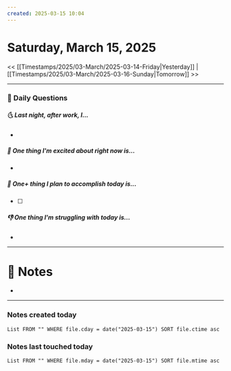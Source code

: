 ```yaml
---
created: 2025-03-15 10:04
---
```

# Saturday, March 15, 2025

<< [[Timestamps/2025/03-March/2025-03-14-Friday|Yesterday]] | [[Timestamps/2025/03-March/2025-03-16-Sunday|Tomorrow]] >>

---
### 📅 Daily Questions
##### 🌜 Last night, after work, I...
- 

##### 🙌 One thing I'm excited about right now is...
- 

##### 🚀 One+ thing I plan to accomplish today is...
- [ ] 

##### 👎 One thing I'm struggling with today is...
- 

---
# 📝 Notes
- 

---
### Notes created today
```dataview
List FROM "" WHERE file.cday = date("2025-03-15") SORT file.ctime asc
```

### Notes last touched today
```dataview
List FROM "" WHERE file.mday = date("2025-03-15") SORT file.mtime asc
```